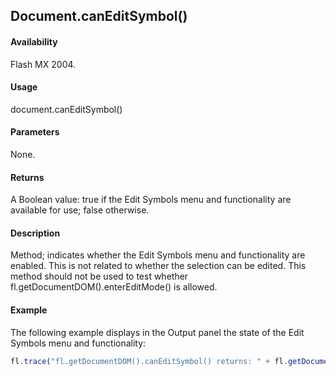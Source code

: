 ## Document.canEditSymbol()

#### Availability

Flash MX 2004.

#### Usage

document.canEditSymbol()

#### Parameters

None.

#### Returns

A Boolean value: true if the Edit Symbols menu and functionality are available for use; false otherwise.

#### Description

Method; indicates whether the Edit Symbols menu and functionality are enabled. This is not related to whether the selection can be edited. This method should not be used to test whether fl.getDocumentDOM().enterEditMode() is allowed.

#### Example


The following example displays in the Output panel the state of the Edit Symbols menu and functionality:

```javascript
fl.trace("fl.getDocumentDOM().canEditSymbol() returns: " + fl.getDocumentDOM().canEditSymbol());

```